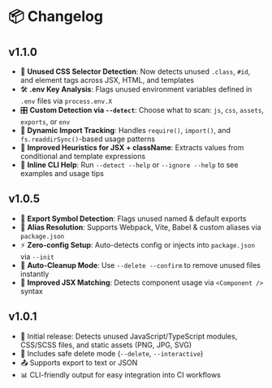 # 📦 Changelog

## v1.1.0

- 🎯 **Unused CSS Selector Detection**: Now detects unused `.class`, `#id`, and element tags across JSX, HTML, and templates
- 🛠️ **.env Key Analysis**: Flags unused environment variables defined in `.env` files via `process.env.X`
- 🎛️ **Custom Detection via `--detect`**: Choose what to scan: `js`, `css`, `assets`, `exports`, or `env`
- 🧪 **Dynamic Import Tracking**: Handles `require()`, `import()`, and `fs.readdirSync()`-based usage patterns
- 🧠 **Improved Heuristics for JSX + className**: Extracts values from conditional and template expressions
- 💬 **Inline CLI Help**: Run `--detect --help` or `--ignore --help` to see examples and usage tips

## v1.0.5

- 🧠 **Export Symbol Detection**: Flags unused named & default exports
- 🧩 **Alias Resolution**: Supports Webpack, Vite, Babel & custom aliases via `package.json`
- ⚡ **Zero-config Setup**: Auto-detects config or injects into `package.json` via `--init`
- 🧼 **Auto-Cleanup Mode**: Use `--delete --confirm` to remove unused files instantly
- 🧪 **Improved JSX Matching**: Detects component usage via `<Component />` syntax

## v1.0.1

- 🚀 Initial release: Detects unused JavaScript/TypeScript modules, CSS/SCSS files, and static assets (PNG, JPG, SVG)
- 🧼 Includes safe delete mode (`--delete`, `--interactive`)
- 📤 Supports export to text or JSON
- 📊 CLI-friendly output for easy integration into CI workflows